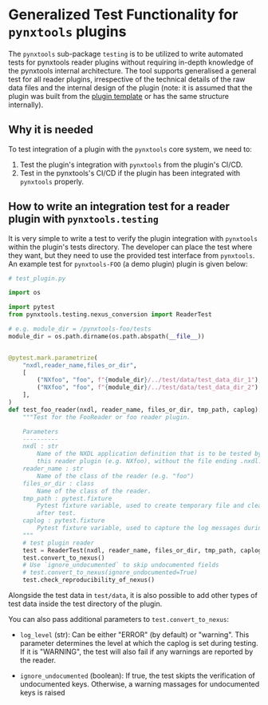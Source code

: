 # Generalized Test Functionality for `pynxtools` plugins
The `pynxtools` sub-package `testing` is to be utilized to write automated tests for pynxtools reader plugins without requiring in-depth knowledge of the pynxtools internal architecture. The tool supports generalised a general test for all reader plugins, irrespective of the technical details of the raw data files and the internal design of the plugin (note: it is assumed that the plugin was built from the [plugin template](https://github.com/FAIRmat-NFDI/pynxtools-plugin-template) or has the same structure internally).
## Why it is needed
To test integration of a plugin with the `pynxtools` core system, we need to:  
1. Test the plugin's integration with `pynxtools` from the plugin's CI/CD.  
2. Test in the pynxtools's CI/CD if the plugin has been integrated with `pynxtools` properly.
## How to write an integration test for a reader plugin with `pynxtools.testing`
It is very simple to write a test to verify the plugin integration with `pynxtools` within the plugin's tests directory. The developer can place the test where they want, but they need to use the provided test interface from `pynxtools`. An example test for `pynxtools-FOO` (a demo plugin) plugin is given below:

```python
# test_plugin.py

import os

import pytest
from pynxtools.testing.nexus_conversion import ReaderTest

# e.g. module_dir = /pynxtools-foo/tests
module_dir = os.path.dirname(os.path.abspath(__file__))


@pytest.mark.parametrize(
    "nxdl,reader_name,files_or_dir",
    [
        ("NXfoo", "foo", f"{module_dir}/../test/data/test_data_dir_1"),
        ("NXfoo", "foo", f"{module_dir}/../test/data/test_data_dir_2")
    ],
)
def test_foo_reader(nxdl, reader_name, files_or_dir, tmp_path, caplog):
    """Test for the FooReader or foo reader plugin.

    Parameters
    ----------
    nxdl : str
        Name of the NXDL application definition that is to be tested by
        this reader plugin (e.g. NXfoo), without the file ending .nxdl.xml.
    reader_name : str
        Name of the class of the reader (e.g. "foo")
    files_or_dir : class
        Name of the class of the reader.
    tmp_path : pytest.fixture
        Pytest fixture variable, used to create temporary file and clean up the generated files
        after test.
    caplog : pytest.fixture
        Pytest fixture variable, used to capture the log messages during the test.
    """
    # test plugin reader
    test = ReaderTest(nxdl, reader_name, files_or_dir, tmp_path, caplog)
    test.convert_to_nexus()
    # Use `ignore_undocumented` to skip undocumented fields
    # test.convert_to_nexus(ignore_undocumented=True)
    test.check_reproducibility_of_nexus()
```

Alongside the test data in `test/data`, it is also possible to add other types of test data inside the test directory of the plugin.

You can also pass additional parameters to `test.convert_to_nexus`:

- `log_level` (str): Can be either "ERROR" (by default) or "warning". This parameter determines the level at which the caplog is set during testing. If it is "WARNING", the test will also fail if any warnings are reported by the reader.

- `ignore_undocumented` (boolean): If true, the test skipts the verification of undocumented keys. Otherwise, a warning massages for undocumented keys is raised
